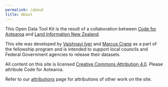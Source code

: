 ```yaml
---
permalink: /about
title: About
---
```



This Open Data Tool Kit is the result of a collaboration between [Code for Aotearoa](http://www.codeforaotearoa.org/) and [Land Information New Zealand](http://www.linz.govt.nz/).

This site was developed by [Vaishnavi Iyer](https://twitter.com/vaishnavi_i_26) and [Marcus Crane](https://twitter.com/ethernetsalad) as a part of the fellowship program and is intended to support local councils and Federal Government agencies to release their datasets.

All content on this site is licensed [Creative Commons Attribution 4.0](https://creativecommons.org/licenses/by/4.0/). Please attribute Code for Aotearoa.

Refer to our [attributions](/attributions) page for attributions of other work on the site.

